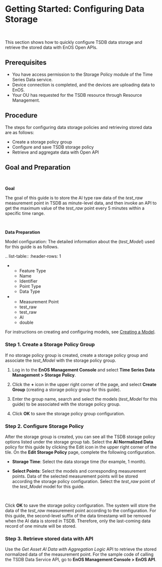 # Getting Started: Configuring Data Storage

<br />

This section shows how to quickly configure TSDB data storage and retrieve the stored data with EnOS Open APIs.

## Prerequisites

- You have access permission to the Storage Policy module of the Time Series Data service.
- Device connection is completed, and the devices are uploading data to EnOS.
- Your OU has requested for the TSDB resource through Resource Management.

## Procedure

The steps for configuring data storage policies and retrieving stored data are as follows:

- Create a storage policy group
- Configure and save TSDB storage policy
- Retrieve and aggregate data with Open API


## Goal and Preparation

<br />

**Goal**

The goal of this guide is to store the AI type raw data of the *test_raw* measurement point in TSDB as minute-level data, and then invoke an API to get the maximum value of the *test_raw* point every 5 minutes within a specific time range.

<br />

**Data Preparation**

Model configuration: The detailed information about the (*test_Model*) used for this guide is as follows.

.. list-table::
   :header-rows: 1

   * - Feature Type
     - Name
     - Identifier
     - Point Type
     - Data Type
   * - Measurement Point
     - test_raw
     - test_raw
     - AI
     - double

For instructions on creating and configuring models, see [Creating a Model](/docs/device-connection/en/dev/howto/model/creating_model.html).


### Step 1. Create a Storage Policy Group

If no storage policy group is created, create a storage policy group and associate the *test_Model* with the storage policy group.

1. Log in to the **EnOS Management Console** and select **Time Series Data Management > Storage Policy**.

2. Click the **+** icon in the upper right corner of the page, and select **Create Group** (creating a storage policy group for this guide).

3. Enter the group name, search and select the models (*test_Model* for this guide) to be associated with the storage policy group.

4. Click **OK** to save the storage policy group configuration.

### Step 2. Configure Storage Policy

After the storage group is created, you can see all the TSDB storage policy options listed under the storage group tab. Select the **AI Normalized Data** policy for this guide by clicking the Edit icon in the upper right corner of the tile. On the **Edit Storage Policy** page, complete the following configuration.

- **Storage Time**: Select the data storage time (for example, 1 month).

- **Select Points**: Select the models and corresponding measurement points. Data of the selected measurement points will be stored according the storage policy configuration. Select the *test_raw* point of the *test_Model* model for this guide.

<br />

Click **OK** to save the storage policy configuration. The system will store the data of the *test_raw* measurement point according to the configuration. For this guide, the second-level suffix of the data timestamp will be removed when the AI data is stored in TSDB. Therefore, only the last-coming data record of one minute will be stored.

### Step 3. Retrieve stored data with API

Use the *Get Asset AI Data with Aggregation Logic* API to retrieve the stored normalized data of the measurement point. For the sample code of calling the TSDB Data Service API, go to **EnOS Management Console > EnOS API**.

